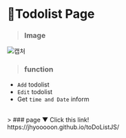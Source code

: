 # 📝Todolist Page

> ### Image
![캡처](https://user-images.githubusercontent.com/50460114/73420571-43b6cc80-4366-11ea-9798-cb53de003038.PNG)
<br>
> ### function
- `Add` todolist
- `Edit` todolist
- Get `time and Date` inform
<br>
> ### page
▼ Click this link!<br>
https://jhyooooon.github.io/toDoListJS/